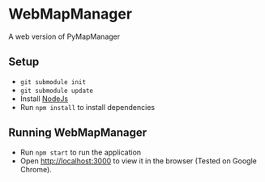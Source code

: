 # WebMapManager
A web version of PyMapManager

## Setup

* `git submodule init`
* `git submodule update`
* Install [NodeJs](https://nodejs.org/en)
* Run `npm install` to install dependencies

## Running WebMapManager
* Run `npm start` to run the application
* Open [http://localhost:3000](http://localhost:3000) to view it in the browser (Tested on Google Chrome).